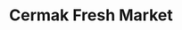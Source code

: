 ---
title: "Cermak Fresh Market"
url: /chicago/cermak-fresh-market-west-26th-street/
shop: Supermarkt
---